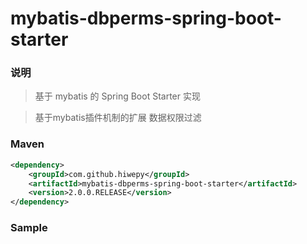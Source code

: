 # mybatis-dbperms-spring-boot-starter


### 说明

 > 基于 mybatis 的 Spring Boot Starter 实现

 > 基于mybatis插件机制的扩展 
 > 数据权限过滤

### Maven

``` xml
<dependency>
	<groupId>com.github.hiwepy</groupId>
	<artifactId>mybatis-dbperms-spring-boot-starter</artifactId>
	<version>2.0.0.RELEASE</version>
</dependency>
```

### Sample
